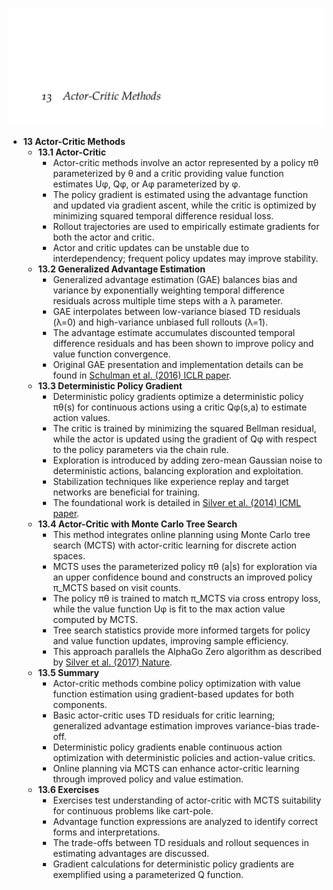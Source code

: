 ![ADFM-13-actor-critic-methods](ADFM-13-actor-critic-methods.best.png)

- **13 Actor-Critic Methods**
  - **13.1 Actor-Critic**
    - Actor-critic methods involve an actor represented by a policy πθ parameterized by θ and a critic providing value function estimates Uφ, Qφ, or Aφ parameterized by φ.  
    - The policy gradient is estimated using the advantage function and updated via gradient ascent, while the critic is optimized by minimizing squared temporal difference residual loss.  
    - Rollout trajectories are used to empirically estimate gradients for both the actor and critic.  
    - Actor and critic updates can be unstable due to interdependency; frequent policy updates may improve stability.  
  - **13.2 Generalized Advantage Estimation**
    - Generalized advantage estimation (GAE) balances bias and variance by exponentially weighting temporal difference residuals across multiple time steps with a λ parameter.  
    - GAE interpolates between low-variance biased TD residuals (λ=0) and high-variance unbiased full rollouts (λ=1).  
    - The advantage estimate accumulates discounted temporal difference residuals and has been shown to improve policy and value function convergence.  
    - Original GAE presentation and implementation details can be found in [Schulman et al. (2016) ICLR paper](https://arxiv.org/abs/1506.02438).  
  - **13.3 Deterministic Policy Gradient**
    - Deterministic policy gradients optimize a deterministic policy πθ(s) for continuous actions using a critic Qφ(s,a) to estimate action values.  
    - The critic is trained by minimizing the squared Bellman residual, while the actor is updated using the gradient of Qφ with respect to the policy parameters via the chain rule.  
    - Exploration is introduced by adding zero-mean Gaussian noise to deterministic actions, balancing exploration and exploitation.  
    - Stabilization techniques like experience replay and target networks are beneficial for training.  
    - The foundational work is detailed in [Silver et al. (2014) ICML paper](https://proceedings.mlr.press/v32/silver14.html).  
  - **13.4 Actor-Critic with Monte Carlo Tree Search**
    - This method integrates online planning using Monte Carlo tree search (MCTS) with actor-critic learning for discrete action spaces.  
    - MCTS uses the parameterized policy πθ (a|s) for exploration via an upper confidence bound and constructs an improved policy π_MCTS based on visit counts.  
    - The policy πθ is trained to match π_MCTS via cross entropy loss, while the value function Uφ is fit to the max action value computed by MCTS.  
    - Tree search statistics provide more informed targets for policy and value function updates, improving sample efficiency.  
    - This approach parallels the AlphaGo Zero algorithm as described by [Silver et al. (2017) Nature](https://www.nature.com/articles/nature24270).  
  - **13.5 Summary**
    - Actor-critic methods combine policy optimization with value function estimation using gradient-based updates for both components.  
    - Basic actor-critic uses TD residuals for critic learning; generalized advantage estimation improves variance-bias trade-off.  
    - Deterministic policy gradients enable continuous action optimization with deterministic policies and action-value critics.  
    - Online planning via MCTS can enhance actor-critic learning through improved policy and value estimation.  
  - **13.6 Exercises**
    - Exercises test understanding of actor-critic with MCTS suitability for continuous problems like cart-pole.  
    - Advantage function expressions are analyzed to identify correct forms and interpretations.  
    - The trade-offs between TD residuals and rollout sequences in estimating advantages are discussed.  
    - Gradient calculations for deterministic policy gradients are exemplified using a parameterized Q function.
